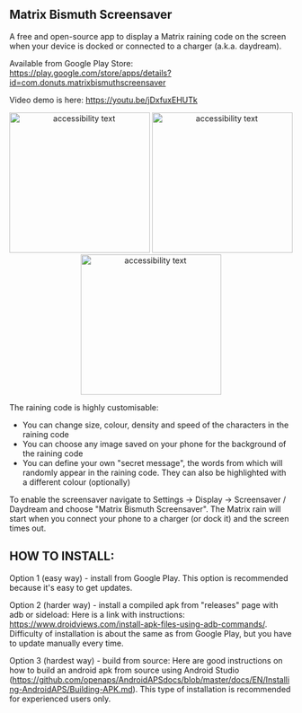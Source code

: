 ## Matrix Bismuth Screensaver

A free and open-source app to display a Matrix raining code on the screen when your device is docked or connected to a charger (a.k.a. daydream).

Available from Google Play Store: https://play.google.com/store/apps/details?id=com.donuts.matrixbismuthscreensaver

Video demo is here: https://youtu.be/jDxfuxEHUTk

<p align="center">
    <img src="https://user-images.githubusercontent.com/49869348/145716504-ac7f2e15-ccc8-4db1-8439-1f7c40a5fe7e.png" width="250" alt="accessibility text">
    <img src="https://user-images.githubusercontent.com/49869348/145716540-29359d7f-4dec-478e-92e9-2948288c401f.png" width="250" alt="accessibility text">
    <img src="https://user-images.githubusercontent.com/49869348/145716566-ee1dbc66-00c1-4d92-973c-235266772f7a.png" width="250" alt="accessibility text">
</p>

The raining code is highly customisable:
* You can change size, colour, density and speed of the characters in the raining code
* You can choose any image saved on your phone for the background of the raining code
* You can define your own "secret message", the words from which will randomly appear in the raining code. They can also be highlighted with a different colour (optionally)

To enable the screensaver navigate to Settings -> Display -> Screensaver / Daydream and choose "Matrix Bismuth Screensaver".
The Matrix rain will start when you connect your phone to  a charger (or dock it) and the screen times out.

## HOW TO INSTALL:

Option 1 (easy way) - install from Google Play. This option is recommended because it's easy to get updates.

Option 2 (harder way) - install a compiled apk from "releases" page with adb or sideload:
Here is a link with instructions: https://www.droidviews.com/install-apk-files-using-adb-commands/. Difficulty of installation is about the same as from Google Play, but you have to update manually every time.

Option 3 (hardest way) - build from source:
Here are good instructions on how to build an android apk from source using Android Studio (https://github.com/openaps/AndroidAPSdocs/blob/master/docs/EN/Installing-AndroidAPS/Building-APK.md). This type of installation is recommended for experienced users only.



